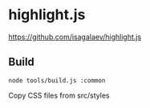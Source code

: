 # highlight.js

https://github.com/isagalaev/highlight.js

## Build

`node tools/build.js :common`

Copy CSS files from src/styles